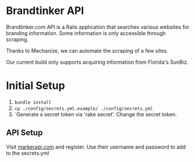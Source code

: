 # Brandtinker API

Brandtinker.com API is a Rails application that searches various websites for branding information. Some information is only accessible through scraping.

Thanks to Mechanize, we can automate the scraping of a few sites.

Our current build only supports acquiring information from Florida's SunBiz.

# Initial Setup
1. `bundle install`
2. `cp ./config/secrets.yml.example/ ./config/secrets.yml`
3. `Generate a secret token via 'rake secret'. Change the secret token.


## API Setup

Visit [markerapi.com](http://markerapi.com) and register. Use their username and password
to add to the secrets.yml